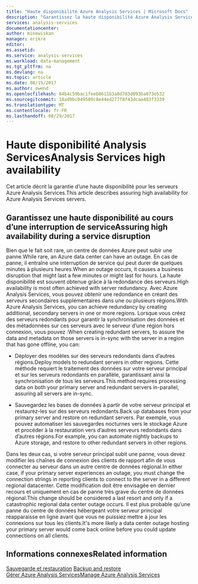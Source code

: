 ```yaml
---
title: "Haute disponibilité Azure Analysis Services | Microsoft Docs"
description: "Garantissez la haute disponibilité Azure Analysis Services."
services: analysis-services
documentationcenter: 
author: minewiskan
manager: erikre
editor: 
ms.assetid: 
ms.service: analysis-services
ms.workload: data-management
ms.tgt_pltfrm: na
ms.devlang: na
ms.topic: article
ms.date: 08/15/2017
ms.author: owend
ms.openlocfilehash: 84b4c59bac1feeb8611b3a8d783d093ba073e532
ms.sourcegitcommit: 18ad9bc049589c8e44ed277f8f43dcaa483f3339
ms.translationtype: MT
ms.contentlocale: fr-FR
ms.lasthandoff: 08/29/2017
---
```

# <a name="analysis-services-high-availability"></a><span data-ttu-id="81331-103">Haute disponibilité Analysis Services</span><span class="sxs-lookup"><span data-stu-id="81331-103">Analysis Services high availability</span></span>
<span data-ttu-id="81331-104">Cet article décrit la garantie d’une haute disponibilité pour les serveurs Azure Analysis Services.</span><span class="sxs-lookup"><span data-stu-id="81331-104">This article describes assuring high availability for Azure Analysis Services servers.</span></span> 


## <a name="assuring-high-availability-during-a-service-disruption"></a><span data-ttu-id="81331-105">Garantissez une haute disponibilité au cours d’une interruption de service</span><span class="sxs-lookup"><span data-stu-id="81331-105">Assuring high availability during a service disruption</span></span>
<span data-ttu-id="81331-106">Bien que le fait soit rare, un centre de données Azure peut subir une panne.</span><span class="sxs-lookup"><span data-stu-id="81331-106">While rare, an Azure data center can have an outage.</span></span> <span data-ttu-id="81331-107">En cas de panne, il entraîne une interruption de service qui peut durer de quelques minutes à plusieurs heures.</span><span class="sxs-lookup"><span data-stu-id="81331-107">When an outage occurs, it causes a business disruption that might last a few minutes or might last for hours.</span></span> <span data-ttu-id="81331-108">La haute disponibilité est souvent obtenue grâce à la redondance des serveurs.</span><span class="sxs-lookup"><span data-stu-id="81331-108">High availability is most often achieved with server redundancy.</span></span> <span data-ttu-id="81331-109">Avec Azure Analysis Services, vous pouvez obtenir une redondance en créant des serveurs secondaires supplémentaires dans une ou plusieurs régions.</span><span class="sxs-lookup"><span data-stu-id="81331-109">With Azure Analysis Services, you can achieve redundancy by creating additional, secondary servers in one or more regions.</span></span> <span data-ttu-id="81331-110">Lorsque vous créez des serveurs redondants pour garantir la synchronisation des données et des métadonnées sur ces serveurs avec le serveur d’une région hors connexion, vous pouvez :</span><span class="sxs-lookup"><span data-stu-id="81331-110">When creating redundant servers, to assure the data and metadata on those servers is in-sync with the server in a region that has gone offline, you can:</span></span>

* <span data-ttu-id="81331-111">Déployer des modèles sur des serveurs redondants dans d’autres régions.</span><span class="sxs-lookup"><span data-stu-id="81331-111">Deploy models to redundant servers in other regions.</span></span> <span data-ttu-id="81331-112">Cette méthode requiert le traitement des données sur votre serveur principal et sur les serveurs redondants en parallèle, garantissant ainsi la synchronisation de tous les serveurs.</span><span class="sxs-lookup"><span data-stu-id="81331-112">This method requires processing data on both your primary server and redundant servers in-parallel, assuring all servers are in-sync.</span></span>

* <span data-ttu-id="81331-113">Sauvegardez les bases de données à partir de votre serveur principal et restaurez-les sur des serveurs redondants.</span><span class="sxs-lookup"><span data-stu-id="81331-113">Back up databases from your primary server and restore on redundant servers.</span></span> <span data-ttu-id="81331-114">Par exemple, vous pouvez automatiser les sauvegardes nocturnes vers le stockage Azure et procéder à la restauration vers d’autres serveurs redondants dans d’autres régions.</span><span class="sxs-lookup"><span data-stu-id="81331-114">For example, you can automate nightly backups to Azure storage, and restore to other redundant servers in other regions.</span></span> 

<span data-ttu-id="81331-115">Dans les deux cas, si votre serveur principal subit une panne, vous devez modifier les chaînes de connexion des clients de rapport afin de vous connecter au serveur dans un autre centre de données régional.</span><span class="sxs-lookup"><span data-stu-id="81331-115">In either case, if your primary server experiences an outage, you must change the connection strings in reporting clients to connect to the server in a different regional datacenter.</span></span> <span data-ttu-id="81331-116">Cette modification doit être envisagée en dernier recours et uniquement en cas de panne très grave du centre de données régional.</span><span class="sxs-lookup"><span data-stu-id="81331-116">This change should be considered a last resort and only if a catastrophic regional data center outage occurs.</span></span> <span data-ttu-id="81331-117">Il est plus probable qu’une panne du centre de données hébergeant votre serveur principal réapparaisse en ligne avant que vous ne puissiez mettre à jour les connexions sur tous les clients.</span><span class="sxs-lookup"><span data-stu-id="81331-117">It's more likely a data center outage hosting your primary server would come back online before you could update connections on all clients.</span></span> 



## <a name="related-information"></a><span data-ttu-id="81331-118">Informations connexes</span><span class="sxs-lookup"><span data-stu-id="81331-118">Related information</span></span>
<span data-ttu-id="81331-119">[Sauvegarde et restauration](analysis-services-backup.md) </span><span class="sxs-lookup"><span data-stu-id="81331-119">[Backup and restore](analysis-services-backup.md) </span></span>  
[<span data-ttu-id="81331-120">Gérer Azure Analysis Services</span><span class="sxs-lookup"><span data-stu-id="81331-120">Manage Azure Analysis Services</span></span>](analysis-services-manage.md) 

